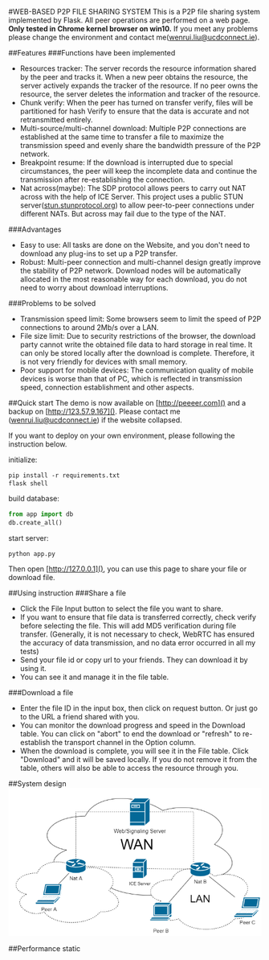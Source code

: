 #WEB-BASED P2P FILE SHARING SYSTEM
This is a P2P file sharing system implemented by Flask. All peer operations are performed on a web page. **Only tested in Chrome kernel browser on win10.** If you meet any problems please change the environment and contact me([wenrui.liu@ucdconnect.ie]()).


##Features
###Functions have been implemented
- Resources tracker: The server records the resource information shared by the peer and tracks it. When a new peer obtains the resource, the server actively expands the tracker of the resource. If no peer owns the resource, the server deletes the information and tracker of the resource.
- Chunk verify: When the peer has turned on transfer verify, files will be partitioned for hash Verify to ensure that the data is accurate and not retransmitted entirely.
- Multi-source/multi-channel download: Multiple P2P connections are established at the same time to transfer a file to maximize the transmission speed and evenly share the bandwidth pressure of the P2P network.
- Breakpoint resume: If the download is interrupted due to special circumstances, the peer will keep the incomplete data and continue the transmission after re-establishing the connection.
- Nat across(maybe): The SDP protocol allows peers to carry out NAT across with the help of ICE Server. This project uses a public STUN server([stun.stunprotocol.org]()) to allow peer-to-peer connections under different NATs. But across may fail due to the type of the NAT.

###Advantages
- Easy to use: All tasks are done on the Website, and you don't need to download any plug-ins to set up a P2P transfer.
- Robust: Multi-peer connection and multi-channel design greatly improve the stability of P2P network. Download nodes will be automatically allocated in the most reasonable way for each download, you do not need to worry about download interruptions.

###Problems to be solved
- Transmission speed limit: Some browsers seem to limit the speed of P2P connections to around 2Mb/s over a LAN.
- File size limit: Due to security restrictions of the browser, the download party cannot write the obtained file data to hard storage in real time. It can only be stored locally after the download is complete. Therefore, it is not very friendly for devices with small memory.
- Poor support for mobile devices: The communication quality of mobile devices is worse than that of PC, which is reflected in transmission speed, connection establishment and other aspects.

##Quick start
The demo is now available on [http://peeeer.com]() and a backup on [http://123.57.9.167](). Please contact me ([wenrui.liu@ucdconnect.ie]()) if the website collapsed.

If you want to deploy on your own environment, please following the instruction below.

initialize:
```shell
pip install -r requirements.txt
flask shell 
```

build database:
```python
from app import db
db.create_all()
```

start server:
```shell
python app.py
```

Then open [http://127.0.0.1](), you can use this page to share your file or download file.

##Using instruction
###Share a file
- Click the File Input button to select the file you want to share.
- If you want to ensure that file data is transferred correctly, check verify before selecting the file. This will add MD5 verification during file transfer. (Generally, it is not necessary to check, WebRTC has ensured the accuracy of data transmission, and no data error occurred in all my tests)
- Send your file id or copy url to your friends. They can download it by using it.
- You can see it and manage it in the file table.

###Download a file
- Enter the file ID in the input box, then click on request button. Or just go to the URL a friend shared with you.
- You can monitor the download progress and speed in the Download table. You can click on "abort" to end the download or "refresh" to re-establish the transport channel in the Option column.
- When the download is complete, you will see it in the File table. Click "Download" and it will be saved locally. If you do not remove it from the table, others will also be able to access the resource through you.

##System design
![img.png](img.png)


##Performance static